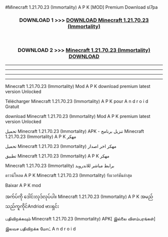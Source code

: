 #Minecraft  1.21.70.23 (Immortality) A P K [MOD] Premium Download sl7pa



<div align="center">

<h3>DOWNLOAD 1 >>> <a href="https://teeasianyam.web.app?sq=Minecraft  1.21.70.23 (Immortality)">DOWNLOAD Minecraft  1.21.70.23 (Immortality) </a></h3><br>

<h3>DOWNLOAD 2 >>> <a href="https://teeasianyam.web.app?sq=Minecraft  1.21.70.23 (Immortality) ">Minecraft  1.21.70.23 (Immortality)  DOWNLOAD </a></h3>

</div>


----------------------------------------------------------

----------------------------------------------------------

----------------------------------------------------------

----------------------------------------------------------


Minecraft  1.21.70.23 (Immortality)  Mod A P K download premium latest version Unlocked

Télécharger Minecraft  1.21.70.23 (Immortality)  A P K pour A n d r o i d Gratuit

download Minecraft  1.21.70.23 (Immortality)  Mod A P K premium latest version Unlocked

تحميل Minecraft  1.21.70.23 (Immortality)  APK - تنزيل برنامج Minecraft  1.21.70.23 (Immortality)  A P K مهكر

تحميل Minecraft  1.21.70.23 (Immortality)  مهكر اخر اصدار

تطبيق Minecraft  1.21.70.23 (Immortality)  A P K مهكر

Minecraft  1.21.70.23 (Immortality)  برابط مباشر للاندرويد

ดาวน์โหลด A P K Minecraft  1.21.70.23 (Immortality)  รับเวอร์ชันล่าสุด

Baixar A P K mod

အက်ပ်ကို ဒေါင်းလုဒ်လုပ်ပါ။ Minecraft  1.21.70.23 (Immortality)  A P K အမည်သည်ကူကိုင်Andriod ဗားရှင်း

பதிவிறக்கவும் Minecraft  1.21.70.23 (Immortality)  APK[ இல்லை விளம்பரங்கள்] 
 
இலவச பதிவிறக்க மோட் A n d r o i d



